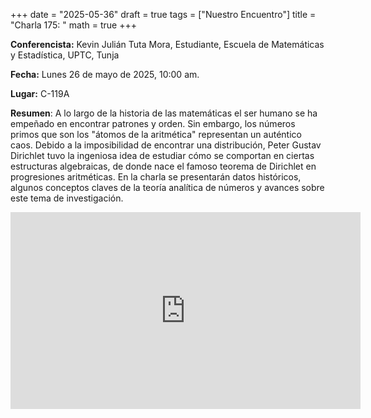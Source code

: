 +++
date  = "2025-05-36"
draft = true
tags  = ["Nuestro Encuentro"]
title = "Charla 175: "
math  = true
+++

**Conferencista:** Kevin Julián Tuta Mora, Estudiante, Escuela de Matemáticas y Estadística, UPTC, Tunja

**Fecha:** Lunes 26 de mayo de 2025, 10:00 am.

**Lugar:** C-119A

**Resumen**: A lo largo de la historia de las matemáticas el ser humano se ha empeñado en encontrar patrones y orden. Sin embargo, los números primos que son los "átomos de la aritmética" representan un auténtico caos. Debido a la imposibilidad de encontrar una distribución, Peter Gustav Dirichlet tuvo la ingeniosa idea de estudiar cómo se comportan en ciertas estructuras algebraicas, de donde nace el famoso teorema de Dirichlet en progresiones aritméticas. En la charla se presentarán datos históricos, algunos conceptos claves de la teoría analítica de números y avances sobre este tema de investigación.


<iframe width="560" height="315" src="https://www.youtube.com/watch?v=uO6YCLz-jS4" title="YouTube video player" frameborder="0" allow="accelerometer; autoplay; clipboard-write; encrypted-media; gyroscope; picture-in-picture; web-share" allowfullscreen></iframe>

